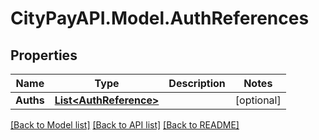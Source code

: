 # CityPayAPI.Model.AuthReferences
## Properties

Name | Type | Description | Notes
------------ | ------------- | ------------- | -------------
**Auths** | [**List&lt;AuthReference&gt;**](AuthReference.md) |  | [optional] 

[[Back to Model list]](../README.md#documentation-for-models) [[Back to API list]](../README.md#documentation-for-api-endpoints) [[Back to README]](../README.md)

